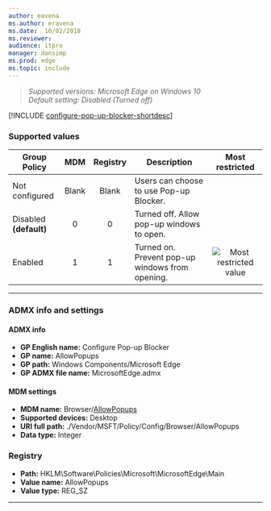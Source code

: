 ```yaml
---
author: eavena
ms.author: eravena
ms.date:  10/02/2018
ms.reviewer: 
audience: itpromanager: dansimp
ms.prod: edge
ms.topic: include
---
```


<!-- ## Configure Pop-up Blocker -->
>*Supported versions: Microsoft Edge on Windows 10*<br>
>*Default setting:  Disabled (Turned off)*

[!INCLUDE [configure-pop-up-blocker-shortdesc](../shortdesc/configure-pop-up-blocker-shortdesc.md)]

### Supported values

|       Group Policy        |  MDM  | Registry |                   Description                   |                 Most restricted                  |
|---------------------------|:-----:|:--------:|-------------------------------------------------|:------------------------------------------------:|
|      Not configured       | Blank |  Blank   |     Users can choose to use Pop-up Blocker.     |                                                  |
| Disabled<br>**(default)** |   0   |    0     |    Turned off. Allow pop-up windows to open.    |                                                  |
|          Enabled          |   1   |    1     | Turned on. Prevent pop-up windows from opening. | ![Most restricted value](../images/check-gn.png) |

---

### ADMX info and settings
#### ADMX info
- **GP English name:** Configure Pop-up Blocker
- **GP name:** AllowPopups
- **GP path:** Windows Components/Microsoft Edge
- **GP ADMX file name:** MicrosoftEdge.admx

#### MDM settings
- **MDM name:** Browser/[AllowPopups](https://docs.microsoft.com/windows/client-management/mdm/policy-csp-browser#browser-allowpopups)
- **Supported devices:** Desktop
- **URI full path:** ./Vendor/MSFT/Policy/Config/Browser/AllowPopups 
- **Data type:** Integer

### Registry
- **Path:** HKLM\\Software\\Policies\\Microsoft\\MicrosoftEdge\\Main
- **Value name:** AllowPopups
- **Value type:** REG_SZ

<hr>
